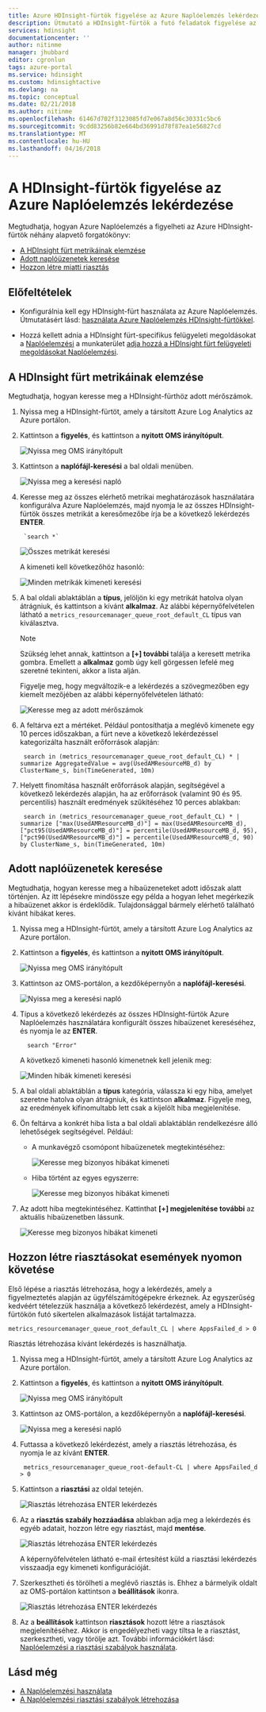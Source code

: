 ```yaml
---
title: Azure HDInsight-fürtök figyelése az Azure Naplóelemzés lekérdezése |} Microsoft Docs
description: Útmutató a HDInsight-fürtök a futó feladatok figyelése az Azure Naplóelemzés lekérdezések futtatása.
services: hdinsight
documentationcenter: ''
author: nitinme
manager: jhubbard
editor: cgronlun
tags: azure-portal
ms.service: hdinsight
ms.custom: hdinsightactive
ms.devlang: na
ms.topic: conceptual
ms.date: 02/21/2018
ms.author: nitinme
ms.openlocfilehash: 61467d702f3123085fd7e067a8d56c30331c5bc6
ms.sourcegitcommit: 9cdd83256b82e664bd36991d78f87ea1e56827cd
ms.translationtype: MT
ms.contentlocale: hu-HU
ms.lasthandoff: 04/16/2018
---
```

# <a name="query-azure-log-analytics-to-monitor-hdinsight-clusters"></a>A HDInsight-fürtök figyelése az Azure Naplóelemzés lekérdezése

Megtudhatja, hogyan Azure Naplóelemzés a figyelheti az Azure HDInsight-fürtök néhány alapvető forgatókönyv:

* [A HDInsight fürt metrikáinak elemzése](#analyze-hdinsight-cluster-metrics)
* [Adott naplóüzenetek keresése](#search-for-specific-log-messages)
* [Hozzon létre miatti riasztás](#create-alerts-for-tracking-events)

## <a name="prerequisites"></a>Előfeltételek

* Konfigurálnia kell egy HDInsight-fürt használata az Azure Naplóelemzés. Útmutatásért lásd: [használata Azure Naplóelemzés HDInsight-fürtökkel](hdinsight-hadoop-oms-log-analytics-tutorial.md).

* Hozzá kellett adnia a HDInsight fürt-specifikus felügyeleti megoldásokat a [Naplóelemzési](../operations-management-suite/operations-management-suite-overview.md) a munkaterület [adja hozzá a HDInsight fürt felügyeleti megoldásokat Naplóelemzési](hdinsight-hadoop-oms-log-analytics-management-solutions.md).

## <a name="analyze-hdinsight-cluster-metrics"></a>A HDInsight fürt metrikáinak elemzése

Megtudhatja, hogyan keresse meg a HDInsight-fürthöz adott mérőszámok.

1. Nyissa meg a HDInsight-fürtöt, amely a társított Azure Log Analytics az Azure portálon.
2. Kattintson a **figyelés**, és kattintson a **nyitott OMS irányítópult**.

    ![Nyissa meg OMS irányítópult](./media/hdinsight-hadoop-oms-log-analytics-use-queries/hdinsight-log-analytics-open-oms-dashboard.png "nyitott OMS irányítópult")

2. Kattintson a **naplófájl-keresési** a bal oldali menüben.

    ![Nyissa meg a keresési napló](./media/hdinsight-hadoop-oms-log-analytics-use-queries/hdinsight-log-analytics-click-log-search.png "nyissa meg a keresési napló")

3. Keresse meg az összes elérhető metrikai meghatározások használatára konfigurálva Azure Naplóelemzés, majd nyomja le az összes HDInsight-fürtök összes metrikát a keresőmezőbe írja be a következő lekérdezés **ENTER**.

        `search *` 

    ![Összes metrikát keresési](./media/hdinsight-hadoop-oms-log-analytics-use-queries/hdinsight-log-analytics-search-all-metrics.png "összes metrikát keresése")

    A kimeneti kell következőhöz hasonló:

    ![Minden metrikák kimeneti keresési](./media/hdinsight-hadoop-oms-log-analytics-use-queries/hdinsight-log-analytics-search-all-metrics-output.png "összes metrikák kimeneti keresése")

5. A bal oldali ablaktáblán a **típus**, jelöljön ki egy metrikát hatolva olyan átrágniuk, és kattintson a kívánt **alkalmaz**. Az alábbi képernyőfelvételen látható a `metrics_resourcemanager_queue_root_default_CL` típus van kiválasztva. 

    > [!NOTE]
    > Szükség lehet annak, kattintson a **[+] további** találja a keresett metrika gombra. Emellett a **alkalmaz** gomb úgy kell görgessen lefelé meg szeretné tekinteni, akkor a lista alján.
    > 
    >    

    Figyelje meg, hogy megváltozik-e a lekérdezés a szövegmezőben egy kiemelt mezőjében az alábbi képernyőfelvételen látható:

    ![Keresse meg az adott mérőszámok](./media/hdinsight-hadoop-oms-log-analytics-use-queries/hdinsight-log-analytics-search-specific-metrics.png "adott mérőszámok keresése")

6. A feltárva ezt a mértéket. Például pontosíthatja a meglévő kimenete egy 10 perces időszakban, a fürt neve a következő lekérdezéssel kategorizálta használt erőforrások alapján:

        search in (metrics_resourcemanager_queue_root_default_CL) * | summarize AggregatedValue = avg(UsedAMResourceMB_d) by ClusterName_s, bin(TimeGenerated, 10m)

7. Helyett finomítása használt erőforrások alapján, segítségével a következő lekérdezés alapján, ha az erőforrások (valamint 90 és 95. percentilis) használt eredmények szűkítéséhez 10 perces ablakban:

        search in (metrics_resourcemanager_queue_root_default_CL) * | summarize ["max(UsedAMResourceMB_d)"] = max(UsedAMResourceMB_d), ["pct95(UsedAMResourceMB_d)"] = percentile(UsedAMResourceMB_d, 95), ["pct90(UsedAMResourceMB_d)"] = percentile(UsedAMResourceMB_d, 90) by ClusterName_s, bin(TimeGenerated, 10m)

## <a name="search-for-specific-log-messages"></a>Adott naplóüzenetek keresése

Megtudhatja, hogyan keresse meg a hibaüzeneteket adott időszak alatt történjen. Az itt lépésekre mindössze egy példa a hogyan lehet megérkezik a hibaüzenet akkor is érdeklődik. Tulajdonsággal bármely elérhető található kívánt hibákat keres.

1. Nyissa meg a HDInsight-fürtöt, amely a társított Azure Log Analytics az Azure portálon.
2. Kattintson a **figyelés**, és kattintson a **nyitott OMS irányítópult**.

    ![Nyissa meg OMS irányítópult](./media/hdinsight-hadoop-oms-log-analytics-use-queries/hdinsight-log-analytics-open-oms-dashboard.png "nyitott OMS irányítópult")

2. Kattintson az OMS-portálon, a kezdőképernyőn a **naplófájl-keresési**.

    ![Nyissa meg a keresési napló](./media/hdinsight-hadoop-oms-log-analytics-use-queries/hdinsight-log-analytics-click-log-search.png "nyissa meg a keresési napló")

3. Típus a következő lekérdezés az összes HDInsight-fürtök Azure Naplóelemzés használatára konfigurált összes hibaüzenet kereséséhez, és nyomja le az **ENTER**. 

         search "Error"

    A következő kimeneti hasonló kimenetnek kell jelenik meg:

    ![Minden hibák kimeneti keresési](./media/hdinsight-hadoop-oms-log-analytics-use-queries/hdinsight-log-analytics-search-all-errors-output.png "összes hibák kimeneti keresése")

5. A bal oldali ablaktáblán a **típus** kategória, válassza ki egy hiba, amelyet szeretne hatolva olyan átrágniuk, és kattintson **alkalmaz**.  Figyelje meg, az eredmények kifinomultabb lett csak a kijelölt hiba megjelenítése.
7. Ön feltárva a konkrét hiba lista a bal oldali ablaktáblán rendelkezésre álló lehetőségek segítségével. Például: 

    - A munkavégző csomópont hibaüzenetek megtekintéséhez:

        ![Keresse meg bizonyos hibákat kimeneti](./media/hdinsight-hadoop-oms-log-analytics-use-queries/hdinsight-log-analytics-search-specific-error-refined.png "bizonyos hibákat kimeneti keresése")

    - Hiba történt az egyes egyszerre:

        ![Keresse meg bizonyos hibákat kimeneti](./media/hdinsight-hadoop-oms-log-analytics-use-queries/hdinsight-log-analytics-search-specific-error-time.png "bizonyos hibákat kimeneti keresése")

9. Az adott hiba megtekintéséhez. Kattinthat **[+] megjelenítése további** az aktuális hibaüzenetben lássunk.

    ![Keresse meg bizonyos hibákat kimeneti](./media/hdinsight-hadoop-oms-log-analytics-use-queries/hdinsight-log-analytics-search-specific-error-arrived.png "bizonyos hibákat kimeneti keresése")

## <a name="create-alerts-for-tracking-events"></a>Hozzon létre riasztásokat események nyomon követése

Első lépése a riasztás létrehozása, hogy a lekérdezés, amely a figyelmeztetés alapján az ügyfélszámítógépekre érkeznek. Az egyszerűség kedvéért tételezzük használja a következő lekérdezést, amely a HDInsight-fürtökön futó sikertelen alkalmazások listáját tartalmazza.

    metrics_resourcemanager_queue_root_default_CL | where AppsFailed_d > 0

Riasztás létrehozása kívánt lekérdezés is használhatja.

1. Nyissa meg a HDInsight-fürtöt, amely a társított Azure Log Analytics az Azure portálon.
2. Kattintson a **figyelés**, és kattintson a **nyitott OMS irányítópult**.

    ![Nyissa meg OMS irányítópult](./media/hdinsight-hadoop-oms-log-analytics-use-queries/hdinsight-log-analytics-open-oms-dashboard.png "nyitott OMS irányítópult")

2. Kattintson az OMS-portálon, a kezdőképernyőn a **naplófájl-keresési**.

    ![Nyissa meg a keresési napló](./media/hdinsight-hadoop-oms-log-analytics-use-queries/hdinsight-log-analytics-click-log-search.png "nyissa meg a keresési napló")

3. Futtassa a következő lekérdezést, amely a riasztás létrehozása, és nyomja le az kívánt **ENTER**.

        metrics_resourcemanager_queue_root-default-CL | where AppsFailed_d > 0

4. Kattintson a **riasztási** az oldal tetején.

    ![Riasztás létrehozása ENTER lekérdezés](./media/hdinsight-hadoop-oms-log-analytics-use-queries/hdinsight-log-analytics-create-alert-query.png "Enter lekérdezés riasztás létrehozása")

4. Az a **riasztás szabály hozzáadása** ablakban adja meg a lekérdezés és egyéb adatait, hozzon létre egy riasztást, majd **mentése**.

    ![Riasztás létrehozása ENTER lekérdezés](./media/hdinsight-hadoop-oms-log-analytics-use-queries/hdinsight-log-analytics-create-alert.png "Enter lekérdezés riasztás létrehozása")

    A képernyőfelvételen látható e-mail értesítést küld a riasztási lekérdezés visszaadja egy kimeneti konfigurációját.

5. Szerkesztheti és törölheti a meglévő riasztás is. Ehhez a bármelyik oldalt az OMS-portálon kattintson a **beállítások** ikonra.

    ![Riasztás létrehozása ENTER lekérdezés](./media/hdinsight-hadoop-oms-log-analytics-use-queries/hdinsight-log-analytics-edit-alert.png "Enter lekérdezés riasztás létrehozása")

6. Az a **beállítások** kattintson **riasztások** hozott létre a riasztások megjelenítéséhez. Akkor is engedélyezheti vagy tiltsa le a riasztást, szerkesztheti, vagy törölje azt. További információkért lásd: [Naplóelemzési a riasztási szabályok használata](../log-analytics/log-analytics-alerts-creating.md).

## <a name="see-also"></a>Lásd még

* [A Naplóelemzési használata](https://blogs.msdn.microsoft.com/wei_out_there_with_system_center/2016/07/03/oms-log-analytics-create-tiles-drill-ins-and-dashboards-with-the-view-designer/)
* [A Naplóelemzési riasztási szabályok létrehozása](../log-analytics/log-analytics-alerts-creating.md)
